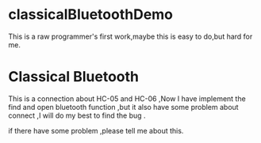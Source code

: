 # classicalBluetoothDemo
This is a raw programmer's first work,maybe this is easy to do,but hard for me.


# Classical Bluetooth

 This is a connection about HC-05 and HC-06 ,Now I have implement the find and open bluetooth function ,but it also have some problem about connect ,I will do my best to find the bug .

if there have some problem ,please tell me about this.
